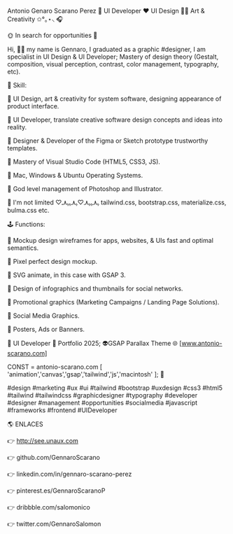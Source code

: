 Antonio Genaro Scarano Perez 💎 UI Developer ❤️ UI Design 👩‍🎨 Art & Creativity ✩°｡⋆⸜ 🎧

🌞 In search for opportunities 📡

Hi, 🤚🏼 my name is Gennaro, I graduated as a graphic #designer, I am specialist in UI Design & UI Developer; Mastery of design theory (Gestalt, composition, visual perception, contrast, color management, typography, etc).

🎨 Skill:

🔹 UI Design, art & creativity for system software, designing appearance of product interface.

🔹 UI Developer, translate creative software design concepts and ideas into reality.

🔹 Designer & Developer of the Figma or Sketch prototype trustworthy templates.

🔹 Mastery of Visual Studio Code (HTML5, CSS3, JS).

🔹 Mac, Windows & Ubuntu Operating Systems.

🔹 God level management of Photoshop and Illustrator.

🔹 I'm not limited ♡ﮩ٨ـﮩﮩ٨ـ♡ﮩ٨ـﮩﮩ٨ـ tailwind.css, bootstrap.css, materialize.css, bulma.css etc.


🕹 Functions:

🔹 Mockup design wireframes for apps, websites, & UIs fast and optimal semantics.

🔹 Pixel perfect design mockup.

🔹 SVG animate, in this case with GSAP 3.

🔹 Design of infographics and thumbnails for social networks.

🔹 Promotional graphics (Marketing Campaigns / Landing Page Solutions).

🔹 Social Media Graphics.

🔹 Posters, Ads or Banners.


🎲 UI Developer 🚀 Portfolio 2025; 👽GSAP Parallax Theme 🌐 [www.antonio-scarano.com]

CONST = antonio-scarano.com [ 'animation','canvas','gsap','tailwind','js','macintosh' ]; 🚀

#design #marketing #ux #ui #tailwind #bootstrap #uxdesign #css3 #html5 #tailwind #tailwindcss #graphicdesigner #typography #developer #designer #management #opportunities #socialmedia #javascript #frameworks #frontend #UIDeveloper


🌎 ENLACES

👉 http://see.unaux.com

👉 github.com/GennaroScarano

👉 linkedin.com/in/gennaro-scarano-perez

👉 pinterest.es/GennaroScaranoP

👉 dribbble.com/salomonico

👉 twitter.com/GennaroSalomon
